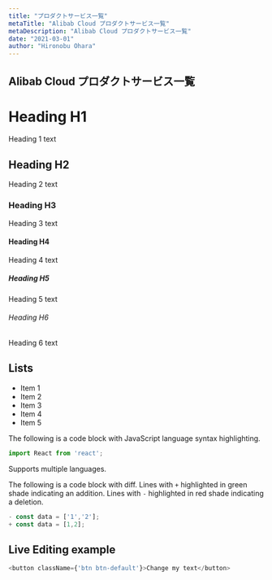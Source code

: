 ```yaml
---
title: "プロダクトサービス一覧"
metaTitle: "Alibab Cloud プロダクトサービス一覧"
metaDescription: "Alibab Cloud プロダクトサービス一覧"
date: "2021-03-01"
author: "Hironobu Ohara"
---
```


## Alibab Cloud プロダクトサービス一覧

# Heading H1
Heading 1 text

## Heading H2
Heading 2 text

### Heading H3
Heading 3 text

#### Heading H4
Heading 4 text

##### Heading H5
Heading 5 text

###### Heading H6
Heading 6 text

## Lists
- Item 1
- Item 2
- Item 3
- Item 4
- Item 5

The following is a code block with JavaScript language syntax highlighting.

```javascript
import React from 'react';
```

Supports multiple languages.

The following is a code block with diff. Lines with `+` highlighted in green shade indicating an addition. Lines with `-` highlighted in red shade indicating a deletion.

```javascript
- const data = ['1','2'];
+ const data = [1,2];
```

## Live Editing example

```javascript react-live=true
<button className={'btn btn-default'}>Change my text</button>
```
